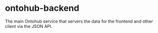 # ontohub-backend
The main Ontohub service that servers the data for the frontend and other client via the JSON API.
